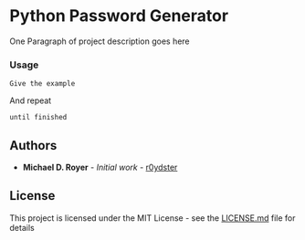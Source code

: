 # Python Password Generator

One Paragraph of project description goes here

### Usage

```
Give the example
```

And repeat

```
until finished
```

## Authors

* **Michael D. Royer** - *Initial work* - [r0ydster](https://github.com/r0ydster)

## License

This project is licensed under the MIT License - see the [LICENSE.md](LICENSE.md) file for details